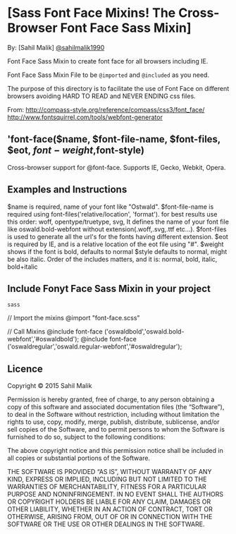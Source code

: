 # [Sass Font Face Mixins! The Cross-Browser Font Face Sass Mixin]

By: [Sahil Malik] [@sahilmalik1990](https://twitter.com/hashtag/sahilmalik5)

Font Face Sass Mixin to create font face for all browsers including IE.

Font Face Sass Mixin File to be `@imported` and `@included` as you need.

The purpose of this directory is to facilitate the use of Font Face on different browsers avoiding HARD TO READ and NEVER ENDING css files.

From: http://compass-style.org/reference/compass/css3/font_face/
http://www.fontsquirrel.com/tools/webfont-generator


'font-face($name, $font-file-name, $font-files, $eot, $font-weight,$font-style)
---------------------------------------------------------------
 
Cross-browser support for @font-face. Supports IE, Gecko, Webkit, Opera.
 
## Examples and Instructions 
$name is required, name of your font like "Ostwald".
$font-file-name is required using font-files('relative/location', 'format'). for best results use this order: woff, opentype/truetype, svg, It defines the name of your font file like oswald.bold-webfont without extension(.woff,.svg,.ttf etc...).
$font-files is used to generate all the url's for the fonts having different extension.
$eot is required by IE, and is a relative location of the eot file using "#".
$weight shows if the font is bold, defaults to normal
$style defaults to normal, might be also italic. Order of the includes matters, and it is: normal, bold, italic, bold+italic

## Include Fonyt Face Sass Mixin in your project 
    sass
   // Import the mixins
   @import "font-face.scss"

   // Call Mixins
   @include font-face ('oswaldbold','oswald.bold-webfont','#oswaldbold');
   @include font-face ('oswaldregular','oswald.regular-webfont','#oswaldregular');
   

## Licence

Copyright &copy; 2015 Sahil Malik

Permission is hereby granted, free of charge, to any person obtaining a copy of this software and associated documentation files (the “Software”), to deal in the Software without restriction, including without limitation the rights to use, copy, modify, merge, publish, distribute, sublicense, and/or sell copies of the Software, and to permit persons to whom the Software is furnished to do so, subject to the following conditions:

The above copyright notice and this permission notice shall be included in all copies or substantial portions of the Software.

THE SOFTWARE IS PROVIDED “AS IS”, WITHOUT WARRANTY OF ANY KIND, EXPRESS OR IMPLIED, INCLUDING BUT NOT LIMITED TO THE WARRANTIES OF MERCHANTABILITY, FITNESS FOR A PARTICULAR PURPOSE AND NONINFRINGEMENT. IN NO EVENT SHALL THE AUTHORS OR COPYRIGHT HOLDERS BE LIABLE FOR ANY CLAIM, DAMAGES OR OTHER LIABILITY, WHETHER IN AN ACTION OF CONTRACT, TORT OR OTHERWISE, ARISING FROM, OUT OF OR IN CONNECTION WITH THE SOFTWARE OR THE USE OR OTHER DEALINGS IN THE SOFTWARE.   